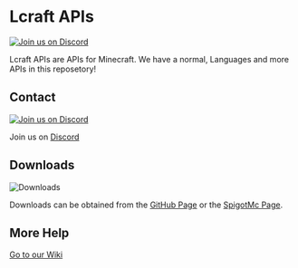 # Lcraft APIs

[![Join us on Discord](https://img.shields.io/discord/856084949827321876.svg?label=&logo=discord&logoColor=ffffff&color=7389D8&labelColor=6A7EC2)](https://discord.gg/j2KwBaHZgD)

Lcraft APIs are APIs for Minecraft. We have a normal, Languages and more APIs in this reposetory!

</div>

## Contact
[![Join us on Discord](https://img.shields.io/discord/856084949827321876.svg?label=&logo=discord&logoColor=ffffff&color=7389D8&labelColor=6A7EC2)](https://discord.gg/j2KwBaHZgD)

Join us on [Discord](https://discord.gg/j2KwBaHZgD)

## Downloads
![Downloads](https://img.shields.io/github/downloads/Lcraft-Developers/Lcraft-APIs/total?event=push&label=Downloads&logo=github)

Downloads can be obtained from the [GitHub Page](https://github.com/Lcraft-Developers/Lcraft-APIs) or the [SpigotMc Page]().

## More Help
[Go to our Wiki](https://github.com/Lcraft-Developers/Lcraft-APIs/wiki)
